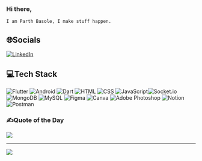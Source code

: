 ### Hi there,
`I am Parth Basole, I make stuff happen.`

## 🌐Socials
[![LinkedIn](https://img.shields.io/badge/LinkedIn-%230077B5.svg?logo=linkedin&logoColor=white)](https://www.linkedin.com/in/insanetech/) 

## 💻Tech Stack
![Flutter](https://img.shields.io/badge/flutter-%23323330.svg?style=for-the-badge&logo=flutter&logoColor=%23F7DF1E) ![Android](https://img.shields.io/badge/android-%23007ACC.svg?style=for-the-badge&logo=android&logoColor=white) ![Dart](https://img.shields.io/badge/Dart-%23000000.svg?style=for-the-badge&logo=Dart&logoColor=#00C7B7) 
 ![HTML](https://img.shields.io/badge/html-%230db7ed.svg?style=for-the-badge&logo=html&logoColor=white) ![CSS](https://img.shields.io/badge/CSS-4B3263?style=for-the-badge&logo=eslint&logoColor=white) ![JavaScript](https://img.shields.io/badge/javascript-%23323330.svg?style=for-the-badge&logo=javascript&logoColor=%23F7DF1E)![Socket.io](https://img.shields.io/badge/Socket.io-black?style=for-the-badge&logo=socket.io&badgeColor=010101) ![MongoDB](https://img.shields.io/badge/MongoDB-%234ea94b.svg?style=for-the-badge&logo=mongodb&logoColor=white) ![MySQL](https://img.shields.io/badge/mysql-%2300f.svg?style=for-the-badge&logo=mysql&logoColor=white) 	![Figma](https://img.shields.io/badge/figma-%23F24E1E.svg?style=for-the-badge&logo=figma&logoColor=white) ![Canva](https://img.shields.io/badge/Canva-%2300C4CC.svg?style=for-the-badge&logo=Canva&logoColor=white) ![Adobe Photoshop](https://img.shields.io/badge/adobephotoshop-%2331A8FF.svg?style=for-the-badge&logo=adobephotoshop&logoColor=white) ![Notion](https://img.shields.io/badge/Notion-%23000000.svg?style=for-the-badge&logo=notion&logoColor=white) ![Postman](https://img.shields.io/badge/Postman-FF6C37?style=for-the-badge&logo=postman&logoColor=white)



<!-- # 📊GitHub Stats :
![](https://github-readme-stats.vercel.app/api?username=abhi9044&theme=react&hide_border=false&include_all_commits=true&count_private=true)<br/>
![](https://github-readme-streak-stats.herokuapp.com/?user=abhi9044&theme=react&hide_border=false)<br/>
![](https://github-readme-stats.vercel.app/api/top-langs/?username=abhi9044&theme=react&hide_border=false&include_all_commits=true&count_private=true&layout=compact)

 -->

### ✍️Quote of the Day
![](https://quotes-github-readme.vercel.app/api?type=horizontal&theme=dark)


---
[![](https://visitcount.itsvg.in/api?id=ashishmishra26&icon=8&color=3)](https://visitcount.itsvg.in)


